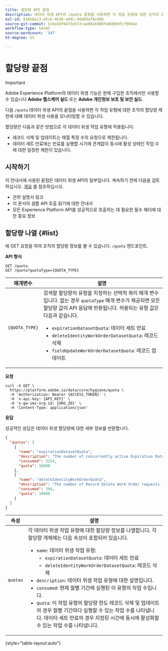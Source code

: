 ```yaml
---
title: 할당량 API 끝점
description: 데이터 위생 API의 /quota 끝점을 사용하면 각 작업 유형에 대한 조직의 월별 할당량 한도를 기준으로 데이터 위생 사용을 모니터링할 수 있습니다.
exl-id: 91858a13-e5ce-4b36-a69c-9da9daf8cd66
source-git-commit: 1c6a5df6473e572cae88a5980fe0db9dfcf9944e
workflow-type: tm+mt
source-wordcount: '347'
ht-degree: 2%

---
```


# 할당량 끝점

>[!IMPORTANT]
>
>Adobe Experience Platform의 데이터 위생 기능은 현재 구입한 조직에서만 사용할 수 있습니다 **Adobe 헬스케어 실드** 또는 **Adobe 개인정보 보호 및 보안 실드**.

다음 `/quota` 데이터 위생 API의 끝점을 사용하면 각 작업 유형에 대한 조직의 할당량 제한에 대해 데이터 위생 사용을 모니터링할 수 있습니다.

할당량은 다음과 같은 방법으로 각 데이터 위생 작업 유형에 적용됩니다.

* 레코드 삭제 및 업데이트는 매월 특정 수의 요청으로 제한됩니다.
* 데이터 세트 만료에는 만료를 실행할 시기에 관계없이 동시에 활성 상태인 작업 수에 대한 일정한 제한이 있습니다.

## 시작하기

이 안내서에 사용된 끝점은 데이터 위생 API의 일부입니다. 계속하기 전에 다음을 검토하십시오. [개요](./overview.md) 를 참조하십시오.

* 관련 설명서 링크
* 이 문서의 샘플 API 호출 읽기에 대한 안내서
* 모든 Experience Platform API를 성공적으로 호출하는 데 필요한 필수 헤더에 대한 중요 정보

## 할당량 나열 {#list}

에 GET 요청을 하여 조직의 할당량 정보를 볼 수 있습니다. `/quota` 엔드포인트.

**API 형식**

```http
GET /quota
GET /quota?quotaType={QUOTA_TYPE}
```

| 매개변수 | 설명 |
| --- | --- |
| `{QUOTA_TYPE}` | 검색할 할당량의 유형을 지정하는 선택적 쿼리 매개 변수입니다. 없는 경우 `quotaType` 매개 변수가 제공되면 모든 할당량 값이 API 응답에 반환됩니다. 허용되는 유형 값은 다음과 같습니다.<ul><li>`expirationDatasetQuota`: 데이터 세트 만료</li><li>`deleteIdentityWorkOrderDatasetQuota`: 레코드 삭제</li><li>`fieldUpdateWorkOrderDatasetQuota`: 레코드 업데이트</li></ul> |

**요청**

```shell
curl -X GET \
  https://platform.adobe.io/data/core/hygiene/quota \
  -H 'Authorization: Bearer {ACCESS_TOKEN}' \
  -H 'x-api-key: {API_KEY}' \
  -H 'x-gw-ims-org-id: {ORG_ID}' \
  -H 'Content-Type: application/json'
```

**응답**

성공적인 응답은 데이터 위생 할당량에 대한 세부 정보를 반환합니다.

```json
{
  "quotas": [
    {
      "name": "expirationDatasetQuota",
      "description": "The number of concurrently active Expiration Dataset Delete Work Order requests for the organization.",
      "consumed": 3154,
      "quota": 10000
    },
    {
      "name": "deleteIdentityWorkOrderQuota",
      "description": "The number of Record Delete Work Order requests for the organization for this month.",
      "consumed": 390,
      "quota": 10000
    }
  ]
}
```

| 속성 | 설명 |
| --- | --- |
| `quotas` | 각 데이터 위생 작업 유형에 대한 할당량 정보를 나열합니다. 각 할당량 개체에는 다음 속성이 포함되어 있습니다.<ul><li>`name`: 데이터 위생 작업 유형:<ul><li>`expirationDatasetQuota`: 데이터 세트 만료</li><li>`deleteIdentityWorkOrderDatasetQuota`: 레코드 삭제</li></ul></li><li>`description`: 데이터 위생 작업 유형에 대한 설명입니다.</li><li>`consumed`: 현재 월별 기간에 실행된 이 유형의 작업 수입니다.</li><li>`quota`: 이 작업 유형의 할당량 한도 레코드 삭제 및 업데이트의 경우 월별 기간마다 실행할 수 있는 작업 수를 나타냅니다. 데이터 세트 만료의 경우 지정된 시간에 동시에 활성화할 수 있는 작업 수를 나타냅니다.</li></ul> |

{style="table-layout:auto"}
